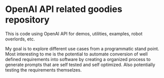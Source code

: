 # OpenAI API related goodies repository

This is code using OpenAI API for demos, utilities, examples, robot overlords, etc.

My goal is to explore different use cases from a programmatic stand point. Most interesting to me is the potential to automate conversion of well defined requirements into software by creating a organized process to generate prompts that are self tested and self optimized. Also potentially testing the requirements themselzes.
